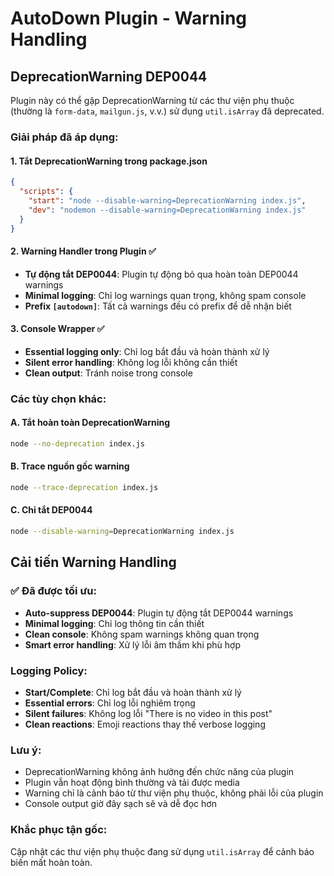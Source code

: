 # AutoDown Plugin - Warning Handling

## DeprecationWarning DEP0044

Plugin này có thể gặp DeprecationWarning từ các thư viện phụ thuộc (thường là `form-data`, `mailgun.js`, v.v.) sử dụng `util.isArray` đã deprecated.

### Giải pháp đã áp dụng:

#### 1. **Tắt DeprecationWarning trong package.json**
```json
{
  "scripts": {
    "start": "node --disable-warning=DeprecationWarning index.js",
    "dev": "nodemon --disable-warning=DeprecationWarning index.js"
  }
}
```

#### 2. **Warning Handler trong Plugin** ✅
- **Tự động tắt DEP0044**: Plugin tự động bỏ qua hoàn toàn DEP0044 warnings
- **Minimal logging**: Chỉ log warnings quan trọng, không spam console
- **Prefix `[autodown]`**: Tất cả warnings đều có prefix để dễ nhận biết

#### 3. **Console Wrapper** ✅
- **Essential logging only**: Chỉ log bắt đầu và hoàn thành xử lý
- **Silent error handling**: Không log lỗi không cần thiết
- **Clean output**: Tránh noise trong console

### Các tùy chọn khác:

#### A. Tắt hoàn toàn DeprecationWarning
```bash
node --no-deprecation index.js
```

#### B. Trace nguồn gốc warning
```bash
node --trace-deprecation index.js
```

#### C. Chỉ tắt DEP0044
```bash
node --disable-warning=DeprecationWarning index.js
```

## Cải tiến Warning Handling

### ✅ **Đã được tối ưu:**
- **Auto-suppress DEP0044**: Plugin tự động tắt DEP0044 warnings
- **Minimal logging**: Chỉ log thông tin cần thiết
- **Clean console**: Không spam warnings không quan trọng
- **Smart error handling**: Xử lý lỗi âm thầm khi phù hợp

### **Logging Policy:**
- **Start/Complete**: Chỉ log bắt đầu và hoàn thành xử lý
- **Essential errors**: Chỉ log lỗi nghiêm trọng
- **Silent failures**: Không log lỗi "There is no video in this post"
- **Clean reactions**: Emoji reactions thay thế verbose logging

### Lưu ý:
- DeprecationWarning không ảnh hưởng đến chức năng của plugin
- Plugin vẫn hoạt động bình thường và tải được media
- Warning chỉ là cảnh báo từ thư viện phụ thuộc, không phải lỗi của plugin
- Console output giờ đây sạch sẽ và dễ đọc hơn

### Khắc phục tận gốc:
Cập nhật các thư viện phụ thuộc đang sử dụng `util.isArray` để cảnh báo biến mất hoàn toàn.
